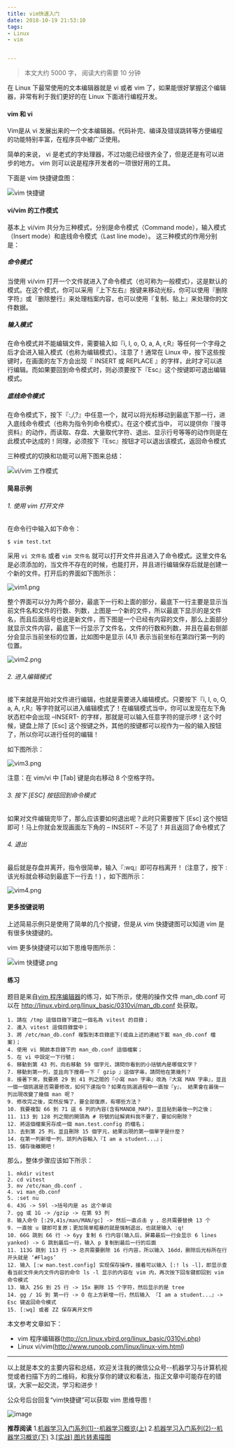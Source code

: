 ```yaml
---
title: vim快速入门
date: 2018-10-19 21:53:10
tags:
- Linux
- vim


---
```


> 本文大约 5000 字， 阅读大约需要  10 分钟

在 Linux 下最常使用的文本编辑器就是 vi 或者 vim 了，如果能很好掌握这个编辑器，非常有利于我们更好的在 Linux 下面进行编程开发。

#### vim 和 vi

Vim是从 vi 发展出来的一个文本编辑器。代码补完、编译及错误跳转等方便编程的功能特别丰富，在程序员中被广泛使用。

简单的来说， vi 是老式的字处理器，不过功能已经很齐全了，但是还是有可以进步的地方。 vim 则可以说是程序开发者的一项很好用的工具。

下面是 vim 快捷键盘图：

![vim 快捷键](http://upload-images.jianshu.io/upload_images/1171928-dccc21832804abca.gif?imageMogr2/auto-orient/strip)

#### vi/vim 的工作模式

基本上 vi/vim 共分为三种模式，分别是命令模式（Command mode），输入模式（Insert mode）和底线命令模式（Last line mode）。 这三种模式的作用分别是：

##### 命令模式

当使用 vi/vim 打开一个文件就进入了命令模式（也可称为一般模式），这是默认的模式。在这个模式，你可以采用『上下左右』按键来移动光标，你可以使用『删除字符』或『删除整行』来处理档案内容，也可以使用『复制、贴上』来处理你的文件数据。

##### 输入模式

在命令模式并不能编辑文件，需要输入如『i, I, o, O, a, A, r,R』等任何一个字母之后才会进入输入模式（也称为编辑模式）。注意了！通常在 Linux 中，按下这些按键时，在画面的左下方会出现『 INSERT 或 REPLACE 』的字样，此时才可以进行编辑。而如果要回到命令模式时，则必须要按下『Esc』这个按键即可退出编辑模式。

##### 底线命令模式

在命令模式下，按下『:,/,?』中任意一个，就可以将光标移动到最底下那一行，进入底线命令模式（也称为指令列命令模式）。在这个模式当中， 可以提供你『搜寻资料』的动作，而读取、存盘、大量取代字符、退出、显示行号等等的动作则是在此模式中达成的！同理，必须按下『Esc』按钮才可以退出该模式，返回命令模式

三种模式的切换和功能可以用下图来总结：

![vi/vim 工作模式](http://upload-images.jianshu.io/upload_images/1171928-4a5e2f5c0d5f9ad2.png?imageMogr2/auto-orient/strip%7CimageView2/2/w/1240)

#### 简易示例

###### 1. 使用 vim 打开文件

在命令行中输入如下命令：

```
$ vim test.txt
```

采用 `vi 文件名` 或者 `vim 文件名` 就可以打开文件并且进入了命令模式。这里文件名是必须添加的，当文件不存在的时候，也能打开，并且进行编辑保存后就是创建一个新的文件。打开后的界面如下图所示：

![vim1.png](http://upload-images.jianshu.io/upload_images/1171928-2d14cd1bed279c98.png?imageMogr2/auto-orient/strip%7CimageView2/2/w/1240)

整个界面可以分为两个部分，最底下一行和上面的部分，最底下一行主要是显示当前文件名和文件的行数、列数，上图是一个新的文件，所以最底下显示的是文件名，而且后面括号也说是新文件，而下图是一个已经有内容的文件，那么上面部分就显示文件内容，最底下一行显示了文件名，文件的行数和列数，并且在最右侧部分会显示当前坐标的位置，比如图中是显示 (4,1) 表示当前坐标在第四行第一列的位置。

![vim2.png](http://upload-images.jianshu.io/upload_images/1171928-3e4ea8bb56dc11c3.png?imageMogr2/auto-orient/strip%7CimageView2/2/w/1240)

###### 2. 进入编辑模式

接下来就是开始对文件进行编辑，也就是需要进入编辑模式。只要按下『i, I, o, O, a, A, r,R』等字符就可以进入编辑模式了！在编辑模式当中，你可以发现在左下角状态栏中会出现 –INSERT- 的字样，那就是可以输入任意字符的提示啰！这个时候，键盘上除了 [Esc] 这个按键之外，其他的按键都可以视作为一般的输入按钮了，所以你可以进行任何的编辑！

如下图所示：

![vim3.png](http://upload-images.jianshu.io/upload_images/1171928-f0b360a2d0f97a00.png?imageMogr2/auto-orient/strip%7CimageView2/2/w/1240)

注意：在 vim/vi 中 [Tab] 键是向右移动 8 个空格字符。

###### 3. 按下 [ESC] 按钮回到命令模式

如果对文件编辑完毕了，那么应该要如何退出呢？此时只需要按下 [Esc] 这个按钮即可！马上你就会发现画面左下角的 – INSERT – 不见了！并且返回了命令模式了

###### 4. 退出

最后就是存盘并离开，指令很简单，输入『:wq』即可存档离开！ (注意了，按下 : 该光标就会移动到最底下一行去！) ，如下图所示：

![vim4.png](http://upload-images.jianshu.io/upload_images/1171928-744511feb00c0e7f.png?imageMogr2/auto-orient/strip%7CimageView2/2/w/1240)



#### 更多按键说明

上述简易示例只是使用了简单的几个按键，但是从 vim 快捷键图可以知道 vim 是有很多快捷键的。

vim 更多快捷键可以如下思维导图所示：

![vim 快捷键.png](https://upload-images.jianshu.io/upload_images/1171928-82328fac0d759f04.png?imageMogr2/auto-orient/strip%7CimageView2/2/w/1240)


#### 练习

题目是来自[vim 程序编辑器](http://cn.linux.vbird.org/linux_basic/0310vi.php)的练习，如下所示，使用的操作文件 man_db.conf 可以在 http://linux.vbird.org/linux_basic/0310vi/man_db.conf
处获取。

```
1. 請在 /tmp 這個目錄下建立一個名為 vitest 的目錄；
2. 進入 vitest 這個目錄當中；
3. 將 /etc/man_db.conf 複製到本目錄底下(或由上述的連結下載 man_db.conf 檔案)；
4. 使用 vi 開啟本目錄下的 man_db.conf 這個檔案；
5. 在 vi 中設定一下行號；
6. 移動到第 43 列，向右移動 59 個字元，請問你看到的小括號內是哪個文字？
7. 移動到第一列，並且向下搜尋一下『 gzip 』這個字串，請問他在第幾列？
8. 接著下來，我要將 29 到 41 列之間的『小寫 man 字串』改為『大寫 MAN 字串』，並且一個一個挑選是否需要修改，如何下達指令？如果在挑選過程中一直按『y』， 結果會在最後一列出現改變了幾個 man 呢？
9. 修改完之後，突然反悔了，要全部復原，有哪些方法？
10. 我要複製 66 到 71 這 6 列的內容(含有MANDB_MAP)，並且貼到最後一列之後；
11. 113 到 128 列之間的開頭為 # 符號的註解資料我不要了，要如何刪除？
12. 將這個檔案另存成一個 man.test.config 的檔名；
13. 去到第 25 列，並且刪除 15 個字元，結果出現的第一個單字是什麼？
14. 在第一列新增一列，該列內容輸入『I am a student...』；
15. 儲存後離開吧！
```

那么，整体步骤应该如下所示：
```
1. mkdir vitest
2. cd vitest
3. mv /etc/man_db.conf .
4. vi man_db.conf
5. :set nu
6. 43G -> 59l ->括号内是 as 这个单词
7. gg 或 1G -> /gzip -> 在第 93 列
8. 输入命令 [:29,41s/man/MAN/gc] -> 然后一直点击 y ，总共需要替换 13 个
9. 一直按 u 键即可复原；更加简单粗暴的就是强制退出，也就是输入 :q!
10. 66G 跳到 66 行 -> 6yy 复制 6 行内容(输入后，屏幕最后一行会显示 6 lines yanked) -> G 跳到最后一行，输入 p 复制到最后一行的后面
11. 113G 跳到 113 行 -> 总共需要删除 16 行内容，所以输入 16dd，删除后光标所在行开头就是 ‘#Flags’
12. 输入 [:w man.test.config] 实现保存操作，接着可以输入 [:! ls -l]，即显示查看当前文件夹内文件内容的命令 ls -l 显示的内容在 vim 内，再次按下回车键即回到 vim 命令模式
13. 输入 25G 到 25 行 -> 15x 删除 15 个字符，然后显示的是 tree
14. gg / 1G 到 第一行 -> O 在上方新增一行，然后输入 『I am a student...』-> Esc 键返回命令模式
15. [:wq] 或者 ZZ 保存离开文件
```

本文参考文章如下：

- vim 程序编辑器(http://cn.linux.vbird.org/linux_basic/0310vi.php)
- Linux vi/vim(http://www.runoob.com/linux/linux-vim.html)

------

以上就是本文的主要内容和总结，欢迎关注我的微信公众号--机器学习与计算机视觉或者扫描下方的二维码，和我分享你的建议和看法，指正文章中可能存在的错误，大家一起交流，学习和进步！

公众号后台回复“vim快捷键”可以获取 vim 思维导图！

![image](http://upload-images.jianshu.io/upload_images/1171928-51f7b495edfa7210.jpg?imageMogr2/auto-orient/strip%7CimageView2/2/w/1240)

**推荐阅读**
1.[机器学习入门系列(1)--机器学习概览(上)](https://mp.weixin.qq.com/s?__biz=MzU5MDY5OTI5MA==&mid=2247483667&idx=1&sn=c6b6feb241897ede16bd745d595cef92&chksm=fe3b0f66c94c86701e9b071e62750d189c254fd3ebe9bb6251505162139efefdf866093b38c3&token=2134085567&lang=zh_CN#rd)
2.[机器学习入门系列(2)--机器学习概览(下)](https://mp.weixin.qq.com/s?__biz=MzU5MDY5OTI5MA==&mid=2247483672&idx=1&sn=34b6687030db92fd3e04dcdebd09fffc&chksm=fe3b0f6dc94c867b2a72c427ebb90e2a683e6ad97ea2c5fbdc3a3bb86a8b159b8e5f107d2dcc&token=2134085567&lang=zh_CN#rd)
3.[[实战] 图片转素描图](https://mp.weixin.qq.com/s?__biz=MzU5MDY5OTI5MA==&mid=2247483679&idx=1&sn=229eaae83f0fad327d4ae419dc6bf865&chksm=fe3b0f6ac94c867cf72992dd2ec118d165c3990818ddd45d5a87736bac907b8871e8a006e9ab&token=2134085567&lang=zh_CN#rd)






